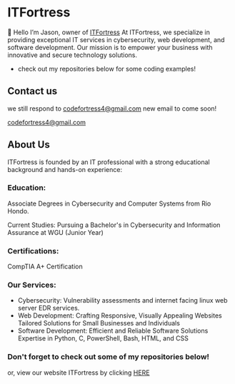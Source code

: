# ITFortress
👋 Hello I’m Jason, owner of [ITFortress](https://sites.google.com/view/coderfortress/home) At ITFortress, we specialize in providing exceptional IT services in cybersecurity, web development, and software development. Our mission is to empower your business with innovative and secure technology solutions.
- check out my repositories below for some coding examples!

## Contact us
we still respond to codefortress4@gmail.com new email to come soon!

codefortress4@gmail.com
  
## About Us
ITFortress is founded by an IT professional with a strong educational background and hands-on experience:

### Education: 
Associate Degrees in Cybersecurity and Computer Systems from Rio Hondo.

Current Studies: Pursuing a Bachelor's in Cybersecurity and Information Assurance at WGU (Junior Year)

### Certifications: 
CompTIA A+ Certification

### Our Services:
- Cybersecurity: Vulnerability assessments and internet facing linux web server EDR services.
- Web Development:
  Crafting Responsive, Visually Appealing Websites
  Tailored Solutions for Small Businesses and Individuals
- Software Development:
  Efficient and Reliable Software Solutions
  Expertise in Python, C, PowerShell, Bash, HTML, and CSS

### Don't forget to check out some of my repositories below!
or, view our website ITFortress by clicking [HERE](https://sites.google.com/view/itfortress/home)
<!---
jmb-ops/jmb-ops is a ✨ special ✨ repository because its `README.md` (this file) appears on your GitHub profile.
You can click the Preview link to take a look at your changes.
--->
